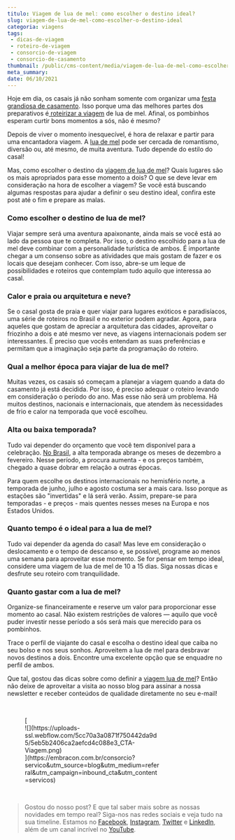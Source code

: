 ```yaml
---
titulo: Viagem de lua de mel: como escolher o destino ideal?
slug: viagem-de-lua-de-mel-como-escolher-o-destino-ideal
categoria: viagens
tags:
 - dicas-de-viagem
 - roteiro-de-viagem
 - consorcio-de-viagem
 - consorcio-de-casamento
thumbnail: /public/cms-content/media/viagem-de-lua-de-mel-como-escolher-o-destino-ideal.jpeg
meta_summary: 
date: 06/10/2021
---
```

Hoje em dia, os casais já não sonham somente com organizar uma [festa grandiosa de casamento](https://www.embracon.com.br/blog/festa-de-casamento-grande-ou-pequena-como-escolher). Isso porque uma das melhores partes dos preparativos é[ roteirizar a viagem](https://www.embracon.com.br/blog/como-preparar-o-roteiro-de-viagem-romantica) de lua de mel. Afinal, os pombinhos esperam curtir bons momentos a sós, não é mesmo?

Depois de viver o momento inesquecível, é hora de relaxar e partir para uma encantadora viagem. A [lua de mel](https://www.embracon.com.br/blog/5-melhores-destinos-para-visitar-na-sua-lua-de-mel) pode ser cercada de romantismo, diversão ou, até mesmo, de muita aventura. Tudo depende do estilo do casal!

Mas, como escolher o destino da [viagem de lua de mel](https://www.embracon.com.br/blog/lua-de-mel-sem-cliches-4-destinos-alternativos-para-o-casal)? Quais lugares são os mais apropriados para esse momento a dois? O que se deve levar em consideração na hora de escolher a viagem? Se você está buscando algumas respostas para ajudar a definir o seu destino ideal, confira este post até o fim e prepare as malas.

### Como escolher o destino de lua de mel?

Viajar sempre será uma aventura apaixonante, ainda mais se você está ao lado da pessoa que te completa. Por isso, o destino escolhido para a lua de mel deve combinar com a personalidade turística de ambos. É importante chegar a um consenso sobre as atividades que mais gostam de fazer e os locais que desejam conhecer. Com isso, abre-se um leque de possibilidades e roteiros que contemplam tudo aquilo que interessa ao casal.

### Calor e praia ou arquitetura e neve?

Se o casal gosta de praia e quer viajar para lugares exóticos e paradisíacos, uma série de roteiros no Brasil e no exterior podem agradar. Agora, para aqueles que gostam de apreciar a arquitetura das cidades, aproveitar o friozinho a dois e até mesmo ver neve, as viagens internacionais podem ser interessantes. É preciso que vocês entendam as suas preferências e permitam que a imaginação seja parte da programação do roteiro.

### Qual a melhor época para viajar de lua de mel?

Muitas vezes, os casais só começam a planejar a viagem quando a data do casamento já está decidida. Por isso, é preciso adequar o roteiro levando em consideração o período do ano. Mas esse não será um problema. Há muitos destinos, nacionais e internacionais, que atendem às necessidades de frio e calor na temporada que você escolheu.

### Alta ou baixa temporada?

Tudo vai depender do orçamento que você tem disponível para a celebração. [No Brasil](https://www.embracon.com.br/blog/top-5-destinos-de-ferias-escolha-sua-proxima-viagem-pelo-brasil), a alta temporada abrange os meses de dezembro a fevereiro. Nesse período, a procura aumenta - e os preços também, chegado a quase dobrar em relação a outras épocas.

Para quem escolhe os destinos internacionais no hemisfério norte, a temporada de junho, julho e agosto costuma ser a mais cara. Isso porque as estações são "invertidas" e lá será verão. Assim, prepare-se para temporadas - e preços - mais quentes nesses meses na Europa e nos Estados Unidos.

### Quanto tempo é o ideal para a lua de mel?

Tudo vai depender da agenda do casal! Mas leve em consideração o deslocamento e o tempo de descanso e, se possível, programe ao menos uma semana para aproveitar esse momento. Se for pensar em tempo ideal, considere uma viagem de lua de mel de 10 a 15 dias. Siga nossas dicas e desfrute seu roteiro com tranquilidade.

### Quanto gastar com a lua de mel?

Organize-se financeiramente e reserve um valor para proporcionar esse momento ao casal. Não existem restrições de valores — aquilo que você puder investir nesse período a sós será mais que merecido para os pombinhos.

Trace o perfil de viajante do casal e escolha o destino ideal que caiba no seu bolso e nos seus sonhos. Aproveitem a lua de mel para desbravar novos destinos a dois. Encontre uma excelente opção que se enquadre no perfil de ambos.

Que tal, gostou das dicas sobre como definir a [viagem lua de mel](https://www.youtube.com/watch?v=-FO8uWuI4xY)? Então não deixe de aproveitar a visita ao nosso blog para assinar a nossa newsletter e receber conteúdos de qualidade diretamente no seu e-mail!

‍

<figure class="w-richtext-figure-type-image w-richtext-align-center" style="max-width:310px">[<div>![](https://uploads-ssl.webflow.com/5cc70a3a0871f750442da9d5/5eb5b2406ca2aefcd4c088e3_CTA-Viagem.png)</div>](https://embracon.com.br/consorcio?servico&utm_source=blog&utm_medium=referral&utm_campaign=inbound_cta&utm_content=servicos)</figure>‍

> Gostou do nosso post? E que tal saber mais sobre as nossas novidades em tempo real? Siga-nos nas redes sociais e veja tudo na sua timeline. Estamos no [Facebook](https://www.facebook.com/embracon/), [Instagram](https://www.instagram.com/embraconoficial/), [Twitter](https://twitter.com/embracon) e [LinkedIn](https://www.linkedin.com/company/1018875/), além de um canal incrível no [YouTube](https://www.youtube.com/channel/UCL-Y0mv9zc73Iek48NLUBzQ).
